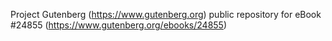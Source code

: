 Project Gutenberg (https://www.gutenberg.org) public repository for eBook #24855 (https://www.gutenberg.org/ebooks/24855)
